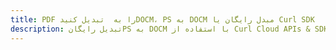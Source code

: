 ---title: PDF را به  تبدیل کنیدDOCM، PS به DOCM مبدل رایگان یا Curl SDKdescription: تبدیل رایگانPS به DOCM با استفاده از Curl Cloud APIs & SDK همچنین اسناد PDF را در Cloud ایجاد، ویرایش و رندر کنید.---